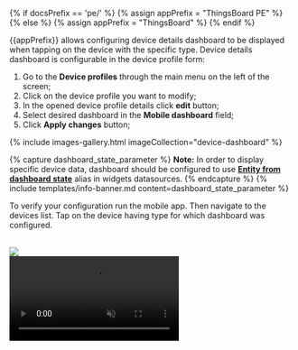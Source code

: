 {% if docsPrefix == 'pe/' %}
{% assign appPrefix = "ThingsBoard PE" %}
{% else %}
{% assign appPrefix = "ThingsBoard" %}
{% endif %}

{{appPrefix}} allows configuring device details dashboard to be displayed when tapping on the device with the specific type.
Device details dashboard is configurable in the device profile form:

1. Go to the **Device profiles** through the main menu on the left of the screen;
2. Click on the device profile you want to modify;
3. In the opened device profile details click **edit** button;
4. Select desired dashboard in the **Mobile dashboard** field;
5. Click **Apply changes** button;

{% include images-gallery.html imageCollection="device-dashboard" %}

{% capture dashboard_state_parameter %}
**Note:** In order to display specific device data, dashboard should be configured to use [**Entity from dashboard state**](/docs/{{docsPrefix}}user-guide/ui/aliases/#entity-from-dashboard-state) alias in widgets datasources.
{% endcapture %}
{% include templates/info-banner.md content=dashboard_state_parameter %}

To verify your configuration run the mobile app. Then navigate to the devices list. Tap on the device having type for which dashboard was configured.

<br>

<div style="display: flex;">
    <div class="mobile-frame ios">
        <div class="phone-shadow right"></div>
        <div class="frame-image">
            <img src="https://img.thingsboard.io/mobile/{{docsPrefix}}device-dashboard-frame.png">
        </div>
        <div class="frame-video">
            <video autoplay loop preload="auto" muted playsinline>
                 <source src="https://video.thingsboard.io/mobile/{{docsPrefix}}device-dashboard.mp4" type="video/mp4">
                 <source src="https://video.thingsboard.io/mobile/{{docsPrefix}}device-dashboard.webm" type="video/webm">
            </video>
        </div>
    </div>
</div>
